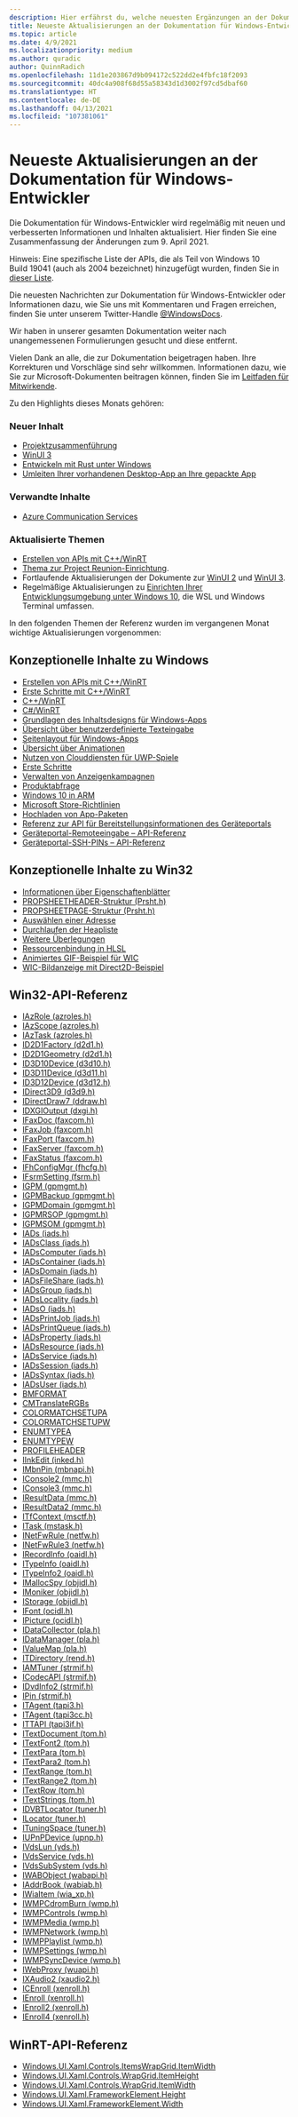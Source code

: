 ```yaml
---
description: Hier erfährst du, welche neuesten Ergänzungen an der Dokumentation für Windows-Entwickler vorgenommen wurden.
title: Neueste Aktualisierungen an der Dokumentation für Windows-Entwickler
ms.topic: article
ms.date: 4/9/2021
ms.localizationpriority: medium
ms.author: quradic
author: QuinnRadich
ms.openlocfilehash: 11d1e203867d9b094172c522dd2e4fbfc18f2093
ms.sourcegitcommit: 40dc4a908f68d55a58343d1d3002f97cd5dbaf60
ms.translationtype: HT
ms.contentlocale: de-DE
ms.lasthandoff: 04/13/2021
ms.locfileid: "107381061"
---
```

# <a name="latest-updates-to-the-windows-developer-docs"></a>Neueste Aktualisierungen an der Dokumentation für Windows-Entwickler

Die Dokumentation für Windows-Entwickler wird regelmäßig mit neuen und verbesserten Informationen und Inhalten aktualisiert. Hier finden Sie eine Zusammenfassung der Änderungen zum 9. April 2021.

Hinweis: Eine spezifische Liste der APIs, die als Teil von Windows 10 Build 19041 (auch als 2004 bezeichnet) hinzugefügt wurden, finden Sie in [dieser Liste](/windows/uwp/whats-new/windows-10-build-19041-api-diff).

Die neuesten Nachrichten zur Dokumentation für Windows-Entwickler oder Informationen dazu, wie Sie uns mit Kommentaren und Fragen erreichen, finden Sie unter unserem Twitter-Handle [@WindowsDocs](https://twitter.com/windowsdocs).

Wir haben in unserer gesamten Dokumentation weiter nach unangemessenen Formulierungen gesucht und diese entfernt.

Vielen Dank an alle, die zur Dokumentation beigetragen haben. Ihre Korrekturen und Vorschläge sind sehr willkommen. Informationen dazu, wie Sie zur Microsoft-Dokumenten beitragen können, finden Sie im [Leitfaden für Mitwirkende](/contribute/).

Zu den Highlights dieses Monats gehören:

### <a name="new-content"></a>Neuer Inhalt


* [Projektzusammenführung](https://docs.microsoft.com/windows/apps/project-reunion/)
* [WinUI 3](https://docs.microsoft.com/windows/apps/winui/winui3/)
* [Entwickeln mit Rust unter Windows](https://docs.microsoft.com/windows/dev-environment/rust/)
* [Umleiten Ihrer vorhandenen Desktop-App an Ihre gepackte App](https://docs.microsoft.com/windows/apps/desktop/modernize/desktop-to-uwp-extensions#redirect)



### <a name="related-content"></a>Verwandte Inhalte 

* [Azure Communication Services](https://azure.microsoft.com/services/communication-services/)

### <a name="updated-topics"></a>Aktualisierte Themen

* [Erstellen von APIs mit C++/WinRT](https://docs.microsoft.com/windows/uwp/cpp-and-winrt-apis/author-apis)
* [Thema zur Project Reunion-Einrichtung](../project-reunion/index.md).
* Fortlaufende Aktualisierungen der Dokumente zur [WinUI 2](../winui/winui2/index.md) und [WinUI 3](../winui/winui3/index.md).
* Regelmäßige Aktualisierungen zu [Einrichten Ihrer Entwicklungsumgebung unter Windows 10](../../dev-environment/overview.md), die WSL und Windows Terminal umfassen.


In den folgenden Themen der Referenz wurden im vergangenen Monat wichtige Aktualisierungen vorgenommen:


## <a name="windows-conceptual-content"></a>Konzeptionelle Inhalte zu Windows

<ul>
<li><a href="https://docs.microsoft.com/windows/uwp/cpp-and-winrt-apis/author-apis">Erstellen von APIs mit C++/WinRT</a></li>
<li><a href="https://docs.microsoft.com/windows/uwp/cpp-and-winrt-apis/get-started">Erste Schritte mit C++/WinRT</a></li>
<li><a href="https://docs.microsoft.com/windows/uwp/cpp-and-winrt-apis/index">C++/WinRT</a></li>
<li><a href="https://docs.microsoft.com/windows/uwp/csharp-winrt/index">C#/WinRT</a></li>
<li><a href="https://docs.microsoft.com/windows/uwp/design/basics/content-basics">Grundlagen des Inhaltsdesigns für Windows-Apps</a></li>
<li><a href="https://docs.microsoft.com/windows/uwp/design/input/custom-text-input">Übersicht über benutzerdefinierte Texteingabe</a></li>
<li><a href="https://docs.microsoft.com/windows/uwp/design/layout/page-layout">Seitenlayout für Windows-Apps</a></li>
<li><a href="https://docs.microsoft.com/windows/uwp/design/motion/xaml-animation">Übersicht über Animationen</a></li>
<li><a href="https://docs.microsoft.com/windows/uwp/gaming/cloud-for-games">Nutzen von Clouddiensten für UWP-Spiele</a></li>
<li><a href="https://docs.microsoft.com/windows/uwp/gaming/getting-started">Erste Schritte</a></li>
<li><a href="https://docs.microsoft.com/windows/uwp/monetize/manage-ad-campaigns">Verwalten von Anzeigenkampagnen</a></li>
<li><a href="https://docs.microsoft.com/windows/uwp/monetize/query-for-products">Produktabfrage</a></li>
<li><a href="https://docs.microsoft.com/windows/uwp/porting/apps-on-arm">Windows 10 in ARM</a></li>
<li><a href="https://docs.microsoft.com/windows/uwp/publish/store-policies">Microsoft Store-Richtlinien</a></li>
<li><a href="https://docs.microsoft.com/windows/uwp/publish/upload-app-packages">Hochladen von App-Paketen</a></li>
<li><a href="https://docs.microsoft.com/windows/uwp/xbox-apps/uwp-deployinfo-api">Referenz zur API für Bereitstellungsinformationen des Geräteportals</a></li>
<li><a href="https://docs.microsoft.com/windows/uwp/xbox-apps/uwp-remoteinput-api">Geräteportal-Remoteeingabe – API-Referenz</a></li>
<li><a href="https://docs.microsoft.com/windows/uwp/xbox-apps/uwp-sshpins-api">Geräteportal-SSH-PINs – API-Referenz</a></li>
</ul>

## <a name="win32-conceptual-content"></a>Konzeptionelle Inhalte zu Win32

<ul>
<li><a href="https://docs.microsoft.com/windows/desktop/Controls/property-sheets">Informationen über Eigenschaftenblätter</a></li>
<li><a href="https://docs.microsoft.com/windows/desktop/Controls/pss-propsheetheader">PROPSHEETHEADER-Struktur (Prsht.h)</a></li>
<li><a href="https://docs.microsoft.com/windows/desktop/Controls/pss-propsheetpage">PROPSHEETPAGE-Struktur (Prsht.h)</a></li>
<li><a href="https://docs.microsoft.com/windows/desktop/Tapi/select-an-address">Auswählen einer Adresse</a></li>
<li><a href="https://docs.microsoft.com/windows/desktop/ToolHelp/traversing-the-heap-list">Durchlaufen der Heapliste</a></li>
<li><a href="https://docs.microsoft.com/windows/desktop/WinProg64/additional-considerations">Weitere Überlegungen</a></li>
<li><a href="https://docs.microsoft.com/windows/desktop/direct3d12/resource-binding-in-hlsl">Ressourcenbindung in HLSL</a></li>
<li><a href="https://docs.microsoft.com/windows/desktop/wic/-wic-sample-animated-gif">Animiertes GIF-Beispiel für WIC</a></li>
<li><a href="https://docs.microsoft.com/windows/desktop/wic/-wic-sample-d2d-viewer">WIC-Bildanzeige mit Direct2D-Beispiel</a></li>
</ul>

## <a name="win32-api-reference"></a>Win32-API-Referenz

<ul>
<li><a href="https://docs.microsoft.com/windows/win32/api/azroles/nn-azroles-iazrole">IAzRole (azroles.h) </a></li>
<li><a href="https://docs.microsoft.com/windows/win32/api/azroles/nn-azroles-iazscope">IAzScope (azroles.h) </a></li>
<li><a href="https://docs.microsoft.com/windows/win32/api/azroles/nn-azroles-iaztask">IAzTask (azroles.h) </a></li>
<li><a href="https://docs.microsoft.com/windows/win32/api/d2d1/nn-d2d1-id2d1factory">ID2D1Factory (d2d1.h) </a></li>
<li><a href="https://docs.microsoft.com/windows/win32/api/d2d1/nn-d2d1-id2d1geometry">ID2D1Geometry (d2d1.h) </a></li>
<li><a href="https://docs.microsoft.com/windows/win32/api/d3d10/nn-d3d10-id3d10device">ID3D10Device (d3d10.h) </a></li>
<li><a href="https://docs.microsoft.com/windows/win32/api/d3d11/nn-d3d11-id3d11device">ID3D11Device (d3d11.h) </a></li>
<li><a href="https://docs.microsoft.com/windows/win32/api/d3d12/nn-d3d12-id3d12device">ID3D12Device (d3d12.h) </a></li>
<li><a href="https://docs.microsoft.com/windows/win32/api/d3d9/nn-d3d9-idirect3d9">IDirect3D9 (d3d9.h) </a></li>
<li><a href="https://docs.microsoft.com/windows/win32/api/ddraw/nn-ddraw-idirectdraw7">IDirectDraw7 (ddraw.h) </a></li>
<li><a href="https://docs.microsoft.com/windows/win32/api/dxgi/nn-dxgi-idxgioutput">IDXGIOutput (dxgi.h) </a></li>
<li><a href="https://docs.microsoft.com/windows/win32/api/faxcom/nn-faxcom-ifaxdoc">IFaxDoc (faxcom.h) </a></li>
<li><a href="https://docs.microsoft.com/windows/win32/api/faxcom/nn-faxcom-ifaxjob">IFaxJob (faxcom.h) </a></li>
<li><a href="https://docs.microsoft.com/windows/win32/api/faxcom/nn-faxcom-ifaxport">IFaxPort (faxcom.h) </a></li>
<li><a href="https://docs.microsoft.com/windows/win32/api/faxcom/nn-faxcom-ifaxserver">IFaxServer (faxcom.h) </a></li>
<li><a href="https://docs.microsoft.com/windows/win32/api/faxcom/nn-faxcom-ifaxstatus">IFaxStatus (faxcom.h) </a></li>
<li><a href="https://docs.microsoft.com/windows/win32/api/fhcfg/nn-fhcfg-ifhconfigmgr">IFhConfigMgr (fhcfg.h) </a></li>
<li><a href="https://docs.microsoft.com/windows/win32/api/fsrm/nn-fsrm-ifsrmsetting">IFsrmSetting (fsrm.h) </a></li>
<li><a href="https://docs.microsoft.com/windows/win32/api/gpmgmt/nn-gpmgmt-igpm">IGPM (gpmgmt.h) </a></li>
<li><a href="https://docs.microsoft.com/windows/win32/api/gpmgmt/nn-gpmgmt-igpmbackup">IGPMBackup (gpmgmt.h) </a></li>
<li><a href="https://docs.microsoft.com/windows/win32/api/gpmgmt/nn-gpmgmt-igpmdomain">IGPMDomain (gpmgmt.h) </a></li>
<li><a href="https://docs.microsoft.com/windows/win32/api/gpmgmt/nn-gpmgmt-igpmrsop">IGPMRSOP (gpmgmt.h) </a></li>
<li><a href="https://docs.microsoft.com/windows/win32/api/gpmgmt/nn-gpmgmt-igpmsom">IGPMSOM (gpmgmt.h) </a></li>
<li><a href="https://docs.microsoft.com/windows/win32/api/iads/nn-iads-iads">IADs (iads.h) </a></li>
<li><a href="https://docs.microsoft.com/windows/win32/api/iads/nn-iads-iadsclass">IADsClass (iads.h) </a></li>
<li><a href="https://docs.microsoft.com/windows/win32/api/iads/nn-iads-iadscomputer">IADsComputer (iads.h) </a></li>
<li><a href="https://docs.microsoft.com/windows/win32/api/iads/nn-iads-iadscontainer">IADsContainer (iads.h) </a></li>
<li><a href="https://docs.microsoft.com/windows/win32/api/iads/nn-iads-iadsdomain">IADsDomain (iads.h) </a></li>
<li><a href="https://docs.microsoft.com/windows/win32/api/iads/nn-iads-iadsfileshare">IADsFileShare (iads.h) </a></li>
<li><a href="https://docs.microsoft.com/windows/win32/api/iads/nn-iads-iadsgroup">IADsGroup (iads.h) </a></li>
<li><a href="https://docs.microsoft.com/windows/win32/api/iads/nn-iads-iadslocality">IADsLocality (iads.h) </a></li>
<li><a href="https://docs.microsoft.com/windows/win32/api/iads/nn-iads-iadso">IADsO (iads.h) </a></li>
<li><a href="https://docs.microsoft.com/windows/win32/api/iads/nn-iads-iadsprintjob">IADsPrintJob (iads.h) </a></li>
<li><a href="https://docs.microsoft.com/windows/win32/api/iads/nn-iads-iadsprintqueue">IADsPrintQueue (iads.h) </a></li>
<li><a href="https://docs.microsoft.com/windows/win32/api/iads/nn-iads-iadsproperty">IADsProperty (iads.h) </a></li>
<li><a href="https://docs.microsoft.com/windows/win32/api/iads/nn-iads-iadsresource">IADsResource (iads.h) </a></li>
<li><a href="https://docs.microsoft.com/windows/win32/api/iads/nn-iads-iadsservice">IADsService (iads.h) </a></li>
<li><a href="https://docs.microsoft.com/windows/win32/api/iads/nn-iads-iadssession">IADsSession (iads.h) </a></li>
<li><a href="https://docs.microsoft.com/windows/win32/api/iads/nn-iads-iadssyntax">IADsSyntax (iads.h) </a></li>
<li><a href="https://docs.microsoft.com/windows/win32/api/iads/nn-iads-iadsuser">IADsUser (iads.h) </a></li>
<li><a href="https://docs.microsoft.com/windows/win32/api/icm/ne-icm-bmformat">BMFORMAT </a></li>
<li><a href="https://docs.microsoft.com/windows/win32/api/icm/nf-icm-cmtranslatergbs">CMTranslateRGBs </a></li>
<li><a href="https://docs.microsoft.com/windows/win32/api/icm/ns-icm-colormatchsetupa">COLORMATCHSETUPA </a></li>
<li><a href="https://docs.microsoft.com/windows/win32/api/icm/ns-icm-colormatchsetupw">COLORMATCHSETUPW </a></li>
<li><a href="https://docs.microsoft.com/windows/win32/api/icm/ns-icm-enumtypea">ENUMTYPEA </a></li>
<li><a href="https://docs.microsoft.com/windows/win32/api/icm/ns-icm-enumtypew">ENUMTYPEW </a></li>
<li><a href="https://docs.microsoft.com/windows/win32/api/icm/ns-icm-profileheader">PROFILEHEADER </a></li>
<li><a href="https://docs.microsoft.com/windows/win32/api/inked/nn-inked-iinkedit">IInkEdit (inked.h) </a></li>
<li><a href="https://docs.microsoft.com/windows/win32/api/mbnapi/nn-mbnapi-imbnpin">IMbnPin (mbnapi.h) </a></li>
<li><a href="https://docs.microsoft.com/windows/win32/api/mmc/nn-mmc-iconsole2">IConsole2 (mmc.h) </a></li>
<li><a href="https://docs.microsoft.com/windows/win32/api/mmc/nn-mmc-iconsole3">IConsole3 (mmc.h) </a></li>
<li><a href="https://docs.microsoft.com/windows/win32/api/mmc/nn-mmc-iresultdata">IResultData (mmc.h) </a></li>
<li><a href="https://docs.microsoft.com/windows/win32/api/mmc/nn-mmc-iresultdata2">IResultData2 (mmc.h) </a></li>
<li><a href="https://docs.microsoft.com/windows/win32/api/msctf/nn-msctf-itfcontext">ITfContext (msctf.h) </a></li>
<li><a href="https://docs.microsoft.com/windows/win32/api/mstask/nn-mstask-itask">ITask (mstask.h) </a></li>
<li><a href="https://docs.microsoft.com/windows/win32/api/netfw/nn-netfw-inetfwrule">INetFwRule (netfw.h) </a></li>
<li><a href="https://docs.microsoft.com/windows/win32/api/netfw/nn-netfw-inetfwrule3">INetFwRule3 (netfw.h) </a></li>
<li><a href="https://docs.microsoft.com/windows/win32/api/oaidl/nn-oaidl-irecordinfo">IRecordInfo (oaidl.h) </a></li>
<li><a href="https://docs.microsoft.com/windows/win32/api/oaidl/nn-oaidl-itypeinfo">ITypeInfo (oaidl.h) </a></li>
<li><a href="https://docs.microsoft.com/windows/win32/api/oaidl/nn-oaidl-itypeinfo2">ITypeInfo2 (oaidl.h) </a></li>
<li><a href="https://docs.microsoft.com/windows/win32/api/objidl/nn-objidl-imallocspy">IMallocSpy (objidl.h) </a></li>
<li><a href="https://docs.microsoft.com/windows/win32/api/objidl/nn-objidl-imoniker">IMoniker (objidl.h) </a></li>
<li><a href="https://docs.microsoft.com/windows/win32/api/objidl/nn-objidl-istorage">IStorage (objidl.h) </a></li>
<li><a href="https://docs.microsoft.com/windows/win32/api/ocidl/nn-ocidl-ifont">IFont (ocidl.h) </a></li>
<li><a href="https://docs.microsoft.com/windows/win32/api/ocidl/nn-ocidl-ipicture">IPicture (ocidl.h) </a></li>
<li><a href="https://docs.microsoft.com/windows/win32/api/pla/nn-pla-idatacollector">IDataCollector (pla.h) </a></li>
<li><a href="https://docs.microsoft.com/windows/win32/api/pla/nn-pla-idatamanager">IDataManager (pla.h) </a></li>
<li><a href="https://docs.microsoft.com/windows/win32/api/pla/nn-pla-ivaluemap">IValueMap (pla.h) </a></li>
<li><a href="https://docs.microsoft.com/windows/win32/api/rend/nn-rend-itdirectory">ITDirectory (rend.h) </a></li>
<li><a href="https://docs.microsoft.com/windows/win32/api/strmif/nn-strmif-iamtuner">IAMTuner (strmif.h) </a></li>
<li><a href="https://docs.microsoft.com/windows/win32/api/strmif/nn-strmif-icodecapi">ICodecAPI (strmif.h) </a></li>
<li><a href="https://docs.microsoft.com/windows/win32/api/strmif/nn-strmif-idvdinfo2">IDvdInfo2 (strmif.h) </a></li>
<li><a href="https://docs.microsoft.com/windows/win32/api/strmif/nn-strmif-ipin">IPin (strmif.h) </a></li>
<li><a href="https://docs.microsoft.com/windows/win32/api/tapi3/nn-tapi3-itagent">ITAgent (tapi3.h) </a></li>
<li><a href="https://docs.microsoft.com/windows/win32/api/tapi3cc/nn-tapi3cc-itagent">ITAgent (tapi3cc.h) </a></li>
<li><a href="https://docs.microsoft.com/windows/win32/api/tapi3if/nn-tapi3if-ittapi">ITTAPI (tapi3if.h) </a></li>
<li><a href="https://docs.microsoft.com/windows/win32/api/tom/nn-tom-itextdocument">ITextDocument (tom.h) </a></li>
<li><a href="https://docs.microsoft.com/windows/win32/api/tom/nn-tom-itextfont2">ITextFont2 (tom.h) </a></li>
<li><a href="https://docs.microsoft.com/windows/win32/api/tom/nn-tom-itextpara">ITextPara (tom.h) </a></li>
<li><a href="https://docs.microsoft.com/windows/win32/api/tom/nn-tom-itextpara2">ITextPara2 (tom.h) </a></li>
<li><a href="https://docs.microsoft.com/windows/win32/api/tom/nn-tom-itextrange">ITextRange (tom.h) </a></li>
<li><a href="https://docs.microsoft.com/windows/win32/api/tom/nn-tom-itextrange2">ITextRange2 (tom.h) </a></li>
<li><a href="https://docs.microsoft.com/windows/win32/api/tom/nn-tom-itextrow">ITextRow (tom.h) </a></li>
<li><a href="https://docs.microsoft.com/windows/win32/api/tom/nn-tom-itextstrings">ITextStrings (tom.h) </a></li>
<li><a href="https://docs.microsoft.com/windows/win32/api/tuner/nn-tuner-idvbtlocator">IDVBTLocator (tuner.h) </a></li>
<li><a href="https://docs.microsoft.com/windows/win32/api/tuner/nn-tuner-ilocator">ILocator (tuner.h) </a></li>
<li><a href="https://docs.microsoft.com/windows/win32/api/tuner/nn-tuner-ituningspace">ITuningSpace (tuner.h) </a></li>
<li><a href="https://docs.microsoft.com/windows/win32/api/upnp/nn-upnp-iupnpdevice">IUPnPDevice (upnp.h) </a></li>
<li><a href="https://docs.microsoft.com/windows/win32/api/vds/nn-vds-ivdslun">IVdsLun (vds.h) </a></li>
<li><a href="https://docs.microsoft.com/windows/win32/api/vds/nn-vds-ivdsservice">IVdsService (vds.h) </a></li>
<li><a href="https://docs.microsoft.com/windows/win32/api/vds/nn-vds-ivdssubsystem">IVdsSubSystem (vds.h) </a></li>
<li><a href="https://docs.microsoft.com/windows/win32/api/wabapi/nn-wabapi-iwabobject">IWABObject (wabapi.h) </a></li>
<li><a href="https://docs.microsoft.com/windows/win32/api/wabiab/nn-wabiab-iaddrbook">IAddrBook (wabiab.h) </a></li>
<li><a href="https://docs.microsoft.com/windows/win32/api/wia_xp/nn-wia_xp-iwiaitem">IWiaItem (wia_xp.h) </a></li>
<li><a href="https://docs.microsoft.com/windows/win32/api/wmp/nn-wmp-iwmpcdromburn">IWMPCdromBurn (wmp.h) </a></li>
<li><a href="https://docs.microsoft.com/windows/win32/api/wmp/nn-wmp-iwmpcontrols">IWMPControls (wmp.h) </a></li>
<li><a href="https://docs.microsoft.com/windows/win32/api/wmp/nn-wmp-iwmpmedia">IWMPMedia (wmp.h) </a></li>
<li><a href="https://docs.microsoft.com/windows/win32/api/wmp/nn-wmp-iwmpnetwork">IWMPNetwork (wmp.h) </a></li>
<li><a href="https://docs.microsoft.com/windows/win32/api/wmp/nn-wmp-iwmpplaylist">IWMPPlaylist (wmp.h) </a></li>
<li><a href="https://docs.microsoft.com/windows/win32/api/wmp/nn-wmp-iwmpsettings">IWMPSettings (wmp.h) </a></li>
<li><a href="https://docs.microsoft.com/windows/win32/api/wmp/nn-wmp-iwmpsyncdevice">IWMPSyncDevice (wmp.h) </a></li>
<li><a href="https://docs.microsoft.com/windows/win32/api/wuapi/nn-wuapi-iwebproxy">IWebProxy (wuapi.h) </a></li>
<li><a href="https://docs.microsoft.com/windows/win32/api/xaudio2/nn-xaudio2-ixaudio2">IXAudio2 (xaudio2.h) </a></li>
<li><a href="https://docs.microsoft.com/windows/win32/api/xenroll/nn-xenroll-icenroll">ICEnroll (xenroll.h) </a></li>
<li><a href="https://docs.microsoft.com/windows/win32/api/xenroll/nn-xenroll-ienroll">IEnroll (xenroll.h) </a></li>
<li><a href="https://docs.microsoft.com/windows/win32/api/xenroll/nn-xenroll-ienroll2">IEnroll2 (xenroll.h) </a></li>
<li><a href="https://docs.microsoft.com/windows/win32/api/xenroll/nn-xenroll-ienroll4">IEnroll4 (xenroll.h) </a></li>
</ul>

## <a name="winrt-api-reference"></a>WinRT-API-Referenz

<ul>

<li><a href="https://docs.microsoft.com/uwp/api/windows.ui.xaml.controls.itemswrapgrid.itemwidth">Windows.UI.Xaml.Controls.ItemsWrapGrid.ItemWidth</a></li>
<li><a href="https://docs.microsoft.com/uwp/api/windows.ui.xaml.controls.wrapgrid.itemheight">Windows.UI.Xaml.Controls.WrapGrid.ItemHeight</a></li>
<li><a href="https://docs.microsoft.com/uwp/api/windows.ui.xaml.controls.wrapgrid.itemwidth">Windows.UI.Xaml.Controls.WrapGrid.ItemWidth</a></li>
<li><a href="https://docs.microsoft.com/uwp/api/windows.ui.xaml.frameworkelement.height">Windows.UI.Xaml.FrameworkElement.Height</a></li>
<li><a href="https://docs.microsoft.com/uwp/api/windows.ui.xaml.frameworkelement.width">Windows.UI.Xaml.FrameworkElement.Width</a></li>
</ul>